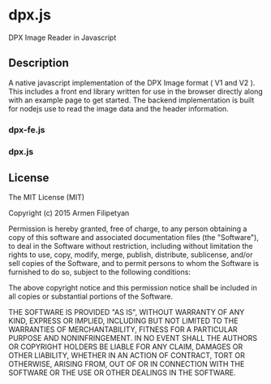 # dpx.js
DPX Image Reader in Javascript

## Description
A native javascript implementation of the DPX Image format ( V1 and V2 ). This includes a front end library written for use in the browser directly along with an example page to get started. The backend implementation is built for nodejs use to read the image data and the header information.

### dpx-fe.js

### dpx.js 

## License
The MIT License (MIT)

Copyright (c) 2015 Armen Filipetyan

Permission is hereby granted, free of charge, to any person obtaining a copy
of this software and associated documentation files (the "Software"), to deal
in the Software without restriction, including without limitation the rights
to use, copy, modify, merge, publish, distribute, sublicense, and/or sell
copies of the Software, and to permit persons to whom the Software is
furnished to do so, subject to the following conditions:

The above copyright notice and this permission notice shall be included in
all copies or substantial portions of the Software.

THE SOFTWARE IS PROVIDED "AS IS", WITHOUT WARRANTY OF ANY KIND, EXPRESS OR
IMPLIED, INCLUDING BUT NOT LIMITED TO THE WARRANTIES OF MERCHANTABILITY,
FITNESS FOR A PARTICULAR PURPOSE AND NONINFRINGEMENT. IN NO EVENT SHALL THE
AUTHORS OR COPYRIGHT HOLDERS BE LIABLE FOR ANY CLAIM, DAMAGES OR OTHER
LIABILITY, WHETHER IN AN ACTION OF CONTRACT, TORT OR OTHERWISE, ARISING FROM,
OUT OF OR IN CONNECTION WITH THE SOFTWARE OR THE USE OR OTHER DEALINGS IN
THE SOFTWARE.
